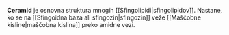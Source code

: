 **Ceramid** je osnovna struktura mnogih [[Sfingolipidi|sfingolipidov]]. Nastane, ko se na [[Sfingoidna baza ali sfingozin|sfingozin]] veže [[Maščobne kisline|maščobna kislina]] preko amidne vezi.